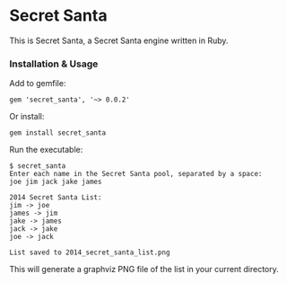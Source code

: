 # Secret Santa

This is Secret Santa, a Secret Santa engine written in Ruby.

### Installation & Usage

Add to gemfile:
```
gem 'secret_santa', '~> 0.0.2'
```
Or install:
```
gem install secret_santa
```
Run the executable:
```
$ secret_santa
Enter each name in the Secret Santa pool, separated by a space:
joe jim jack jake james

2014 Secret Santa List:
jim -> joe
james -> jim
jake -> james
jack -> jake
joe -> jack

List saved to 2014_secret_santa_list.png
```
This will generate a graphviz PNG file of the list in your current directory.
